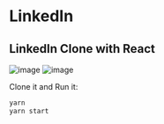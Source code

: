 # LinkedIn
## LinkedIn Clone with React

![image](https://user-images.githubusercontent.com/83405769/163983135-268e003f-eb12-4427-a681-6f9beec09f90.png)
![image](https://user-images.githubusercontent.com/83405769/163983368-2772486b-05fe-42ff-8337-096cacc5367b.png)


Clone it and Run it:

```bash
yarn
yarn start
```
